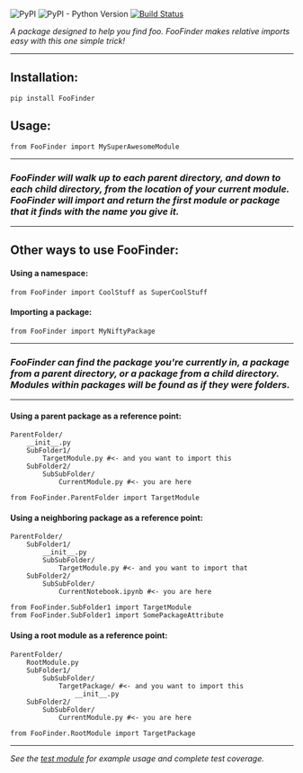 ![PyPI](https://img.shields.io/pypi/v/FooFinder)
![PyPI - Python Version](https://img.shields.io/pypi/pyversions/FooFinder)
[![Build Status](https://travis-ci.org/MadisonAster/FooFinder.svg?branch=master)](https://travis-ci.org/MadisonAster/FooFinder)


*A package designed to help you find foo. FooFinder makes relative imports easy with this one simple trick!*

---

## Installation:
```
pip install FooFinder
```

## Usage:
```
from FooFinder import MySuperAwesomeModule
```

---

### ***FooFinder will walk up to each parent directory, and down to each child directory, from the location of your current module. FooFinder will import and return the first module or package that it finds with the name you give it.***

---

## Other ways to use FooFinder:

#### Using a namespace:
```
from FooFinder import CoolStuff as SuperCoolStuff
```


#### Importing a package:
```
from FooFinder import MyNiftyPackage
```

---

### ***FooFinder can find the package you're currently in, a package from a parent directory, or a package from a child directory. Modules within packages will be found as if they were folders.***

---

#### Using a parent package as a reference point:
```
ParentFolder/
    __init__.py
    SubFolder1/
        TargetModule.py #<- and you want to import this
    SubFolder2/
        SubSubFolder/
            CurrentModule.py #<- you are here

from FooFinder.ParentFolder import TargetModule
```        

#### Using a neighboring package as a reference point:
```   
ParentFolder/
    SubFolder1/
        __init__.py
        SubSubFolder/
            TargetModule.py #<- and you want to import that
    SubFolder2/
        SubSubFolder/
            CurrentNotebook.ipynb #<- you are here

from FooFinder.SubFolder1 import TargetModule
from FooFinder.SubFolder1 import SomePackageAttribute
```

#### Using a root module as a reference point:
```
ParentFolder/
    RootModule.py
    SubFolder1/
        SubSubFolder/
            TargetPackage/ #<- and you want to import this
                __init__.py
    SubFolder2/
        SubSubFolder/
            CurrentModule.py #<- you are here
        
from FooFinder.RootModule import TargetPackage
```

---

*See the [test module](https://github.com/MadisonAster/FooFinder/blob/master/FooFinder/test.py) for example usage and complete test coverage.*